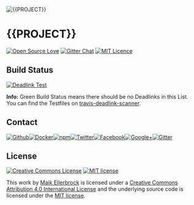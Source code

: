 ![{{PROJECT}}](https://github.frapsoft.com/top/open-source-v1.png)

# {{PROJECT}}

[![Open Source Love](https://badges.frapsoft.com/os/v1/open-source.svg)](https://github.com/ellerbrock/open-source-badges/) [![Gitter Chat](https://badges.gitter.im/frapsoft/frapsoft.svg)](https://gitter.im/frapsoft/frapsoft/) [![MIT Licence](https://badges.frapsoft.com/os/mit/mit.svg?v=103)](https://opensource.org/licenses/mit-license.php)

## Build Status

[![Deadlink Test](https://travis-ci.org/ellerbrock/{{PROJECT}}.svg?branch=master)](https://travis-ci.org/ellerbrock/{{PROJECT}})

**Info:** Green Build Status means there should be no Deadlinks in this List.<br>
You can find the Testfiles on [travis-deadlink-scanner](https://github.com/ellerbrock/travis-deadlink-scanner).

## Contact

[![Github](https://github.frapsoft.com/social/github.png)](https://github.com/ellerbrock/)[![Docker](https://github.frapsoft.com/social/docker.png)](https://hub.docker.com/u/ellerbrock/)[![npm](https://github.frapsoft.com/social/npm.png)](https://www.npmjs.com/~ellerbrock)[![Twitter](https://github.frapsoft.com/social/twitter.png)](https://twitter.com/frapsoft/)[![Facebook](https://github.frapsoft.com/social/facebook.png)](https://www.facebook.com/frapsoft/)[![Google+](https://github.frapsoft.com/social/google-plus.png)](https://plus.google.com/116540931335841862774)[![Gitter](https://github.frapsoft.com/social/gitter.png)](https://gitter.im/frapsoft/frapsoft/)

## License 

<a rel="license" href="http://creativecommons.org/licenses/by/4.0/"><img alt="Creative Commons License" style="border-width:0" src="https://i.creativecommons.org/l/by/4.0/88x31.png" /></a> [![MIT license](https://badges.frapsoft.com/os/mit/mit-125x28.png?v=103)](https://opensource.org/licenses/mit-license.php)

This work by <a xmlns:cc="http://creativecommons.org/ns#" href="https://github.com/ellerbrock" property="cc:attributionName" rel="cc:attributionURL">Maik Ellerbrock</a> is licensed under a <a rel="license" href="https://creativecommons.org/licenses/by/4.0/">Creative Commons Attribution 4.0 International License</a> and the underlying source code is licensed under the <a rel="license" href="https://opensource.org/licenses/mit-license.php">MIT license</a>.
